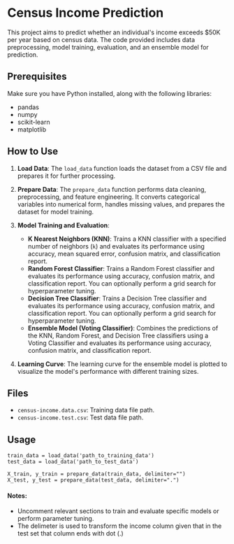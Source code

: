 
# Census Income Prediction

This project aims to predict whether an individual's income exceeds $50K per year based on census data. The code provided includes data preprocessing, model training, evaluation, and an ensemble model for prediction. 

## Prerequisites

Make sure you have Python installed, along with the following libraries:

- pandas
- numpy
- scikit-learn
- matplotlib

## How to Use

1. **Load Data**: The `load_data` function loads the dataset from a CSV file and prepares it for further processing.
   
2. **Prepare Data**: The `prepare_data` function performs data cleaning, preprocessing, and feature engineering. It converts categorical variables into numerical form, handles missing values, and prepares the dataset for model training.

3. **Model Training and Evaluation**:
    - **K Nearest Neighbors (KNN)**: Trains a KNN classifier with a specified number of neighbors (`k`) and evaluates its performance using accuracy, mean squared error, confusion matrix, and classification report.
    - **Random Forest Classifier**: Trains a Random Forest classifier and evaluates its performance using accuracy, confusion matrix, and classification report. You can optionally perform a grid search for hyperparameter tuning.
    - **Decision Tree Classifier**: Trains a Decision Tree classifier and evaluates its performance using accuracy, confusion matrix, and classification report. You can optionally perform a grid search for hyperparameter tuning.
    - **Ensemble Model (Voting Classifier)**: Combines the predictions of the KNN, Random Forest, and Decision Tree classifiers using a Voting Classifier and evaluates its performance using accuracy, confusion matrix, and classification report.

4. **Learning Curve**: The learning curve for the ensemble model is plotted to visualize the model's performance with different training sizes.

## Files

- `census-income.data.csv`: Training data file path.
- `census-income.test.csv`: Test data file path.

## Usage

```
train_data = load_data('path_to_training_data')
test_data = load_data('path_to_test_data')

X_train, y_train = prepare_data(train_data, delimiter="")
X_test, y_test = prepare_data(test_data, delimiter=".")
```



#### Notes:
* Uncomment relevant sections to train and evaluate specific models or perform parameter tuning.
* The delimeter is used to transform the income column given that in the test set that column ends with dot (.)
